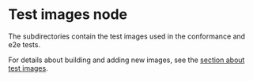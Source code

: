 # Test images node

The subdirectories contain the test images used in the conformance and e2e tests.

For details about building and adding new images, see the [section about test
images](/test/README.md#test-images).

